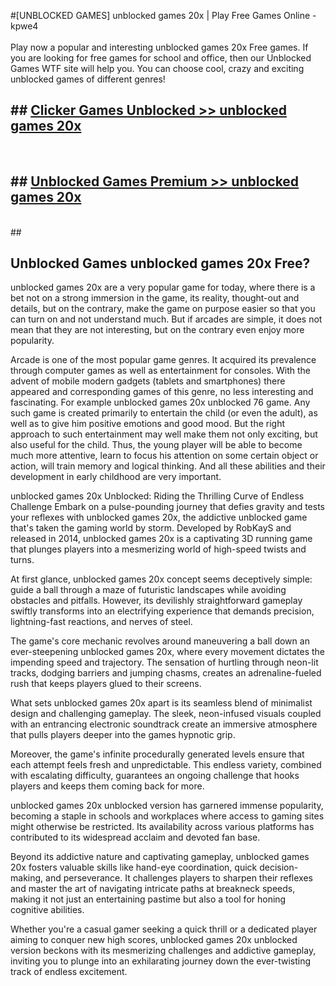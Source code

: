 #[UNBLOCKED GAMES] unblocked games 20x | Play Free Games Online - kpwe4 <br>
<br>
Play now a popular and interesting unblocked games 20x Free games. If you are looking for free games for school and office, then our Unblocked Games WTF site will help you. You can choose cool, crazy and exciting unblocked games of different genres!


## ##  [Clicker Games Unblocked >> unblocked games 20x](http://freeplayer.one?title=unblocked_games_20x&ref=22)
  <br>

##  ## [Unblocked Games Premium >> unblocked games 20x](http://freeplayer.one?title=unblocked_games_20x&ref=22)
  <br>
  ##



## Unblocked Games unblocked games 20x Free?

unblocked games 20x are a very popular game for today, where there is a bet not on a strong immersion in the game, its reality, thought-out and details, but on the contrary, make the game on purpose easier so that you can turn on and not understand much. But if arcades are simple, it does not mean that they are not interesting, but on the contrary even enjoy more popularity.

Arcade is one of the most popular game genres. It acquired its prevalence through computer games as well as entertainment for consoles. With the advent of mobile modern gadgets (tablets and smartphones) there appeared and corresponding games of this genre, no less interesting and fascinating. For example unblocked games 20x unblocked 76 game. Any such game is created primarily to entertain the child (or even the adult), as well as to give him positive emotions and good mood. But the right approach to such entertainment may well make them not only exciting, but also useful for the child. Thus, the young player will be able to become much more attentive, learn to focus his attention on some certain object or action, will train memory and logical thinking. And all these abilities and their development in early childhood are very important.

unblocked games 20x Unblocked: Riding the Thrilling Curve of Endless Challenge
Embark on a pulse-pounding journey that defies gravity and tests your reflexes with unblocked games 20x, the addictive unblocked game that's taken the gaming world by storm. Developed by RobKayS and released in 2014, unblocked games 20x is a captivating 3D running game that plunges players into a mesmerizing world of high-speed twists and turns.

At first glance, unblocked games 20x concept seems deceptively simple: guide a ball through a maze of futuristic landscapes while avoiding obstacles and pitfalls. However, its devilishly straightforward gameplay swiftly transforms into an electrifying experience that demands precision, lightning-fast reactions, and nerves of steel.

The game's core mechanic revolves around maneuvering a ball down an ever-steepening unblocked games 20x, where every movement dictates the impending speed and trajectory. The sensation of hurtling through neon-lit tracks, dodging barriers and jumping chasms, creates an adrenaline-fueled rush that keeps players glued to their screens.

What sets unblocked games 20x apart is its seamless blend of minimalist design and challenging gameplay. The sleek, neon-infused visuals coupled with an entrancing electronic soundtrack create an immersive atmosphere that pulls players deeper into the games hypnotic grip.

Moreover, the game's infinite procedurally generated levels ensure that each attempt feels fresh and unpredictable. This endless variety, combined with escalating difficulty, guarantees an ongoing challenge that hooks players and keeps them coming back for more.

unblocked games 20x unblocked version has garnered immense popularity, becoming a staple in schools and workplaces where access to gaming sites might otherwise be restricted. Its availability across various platforms has contributed to its widespread acclaim and devoted fan base.

Beyond its addictive nature and captivating gameplay, unblocked games 20x fosters valuable skills like hand-eye coordination, quick decision-making, and perseverance. It challenges players to sharpen their reflexes and master the art of navigating intricate paths at breakneck speeds, making it not just an entertaining pastime but also a tool for honing cognitive abilities.

Whether you're a casual gamer seeking a quick thrill or a dedicated player aiming to conquer new high scores, unblocked games 20x unblocked version beckons with its mesmerizing challenges and addictive gameplay, inviting you to plunge into an exhilarating journey down the ever-twisting track of endless excitement.